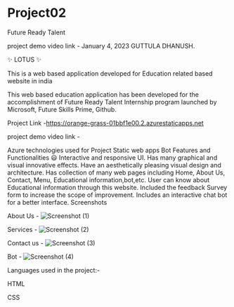 # Project02
Future Ready Talent

project demo video link - 
January 4, 2023 GUTTULA DHANUSH.

✨ LOTUS ✨

This is a web based application developed for Education related based website in india

This web based education application has been developed for the accomplishment of Future Ready Talent Internship program launched by Microsoft, Future Skills Prime, Github.

Project Link -https://orange-grass-01bbf1e00.2.azurestaticapps.net

project demo video link - 

Azure technologies used for Project
Static web apps
Bot
Features and Functionalities 😃
Interactive and responsive UI.
Has many graphical and visual innovative effects.
Have an aesthetically pleasing visual design and architecture.
Has collection of many web pages including Home, About Us, Contact, Menu, Educational information,bot,etc.
User can know about Educational information through this website.
Included the feedback Survey form to increase the scope of improvement.
Includes an interactive chat bot for a better interface.
Screenshots

About Us -
![Screenshot (1)](https://user-images.githubusercontent.com/92115037/210601955-37e9df43-b8e8-4cad-a5b2-1a8de1c7eedd.png)


Services -
![Screenshot (2)](https://user-images.githubusercontent.com/92115037/210602099-338ad06d-9cbb-410a-810a-ea3800a26e68.png)

Contact us -
![Screenshot (3)](https://user-images.githubusercontent.com/92115037/210602219-37858d82-981a-41d2-acdc-b77f5ddef224.png)


Bot -
![Screenshot (4)](https://user-images.githubusercontent.com/92115037/210602530-86610c57-de92-44f4-bc55-729f00b65178.png)


Languages used in the project:-

HTML

CSS

